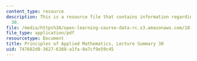 ```yaml
---
content_type: resource
description: This is a resource file that contains information regarding lecture summary
  30.
file: /media/https%3A/open-learning-course-data-rc.s3.amazonaws.com/18-311-principles-of-applied-mathematics-spring-2014/747682d836276388a1fa0a7cf9e59c45_MIT18_311S14_Lecture30.pdf
file_type: application/pdf
resourcetype: Document
title: Principles of Applied Mathematics, Lecture Summary 30
uid: 747682d8-3627-6388-a1fa-0a7cf9e59c45
---
```

